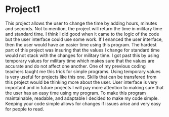 # Project1
This project allows the user to change the time by adding hours, minutes and seconds. Not to mention, the project will return the time in military time and standard time. I think I did good when it came to the logic of the code but the user interface could use some work. If I enanced the user interface, then the user would have an easier time using this program. The hardest part of this project was insuring that the values I change for standard time would not stack with the changes for military time. I got past this by using temporary values for military time which makes sure that the values are accurate and do not affect one another. One of my previous coding teachers taught me this trick for simple programs. Using temporary values is very useful for projects like this one. Skills that can be transfered from this project would be thinking more about the user. User interface is very important and in future projects I will pay more attention to making sure that the user has an easy time using my program. To make this program maintainable, readable, and adaptable I decided to make my code simple. Keeping your code simple allows for changes if issues arise and very easy for people to read.
